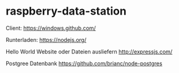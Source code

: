 # raspberry-data-station

Client:
https://windows.github.com/

Runterladen: 
https://nodejs.org/

Hello World Website oder Dateien ausliefern
http://expressjs.com/

Postgree Datenbank
https://github.com/brianc/node-postgres
